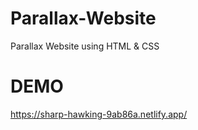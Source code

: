 # Parallax-Website
Parallax Website using HTML &amp; CSS
# DEMO
https://sharp-hawking-9ab86a.netlify.app/
